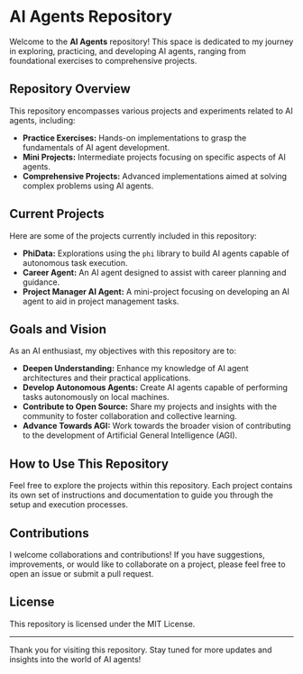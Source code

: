 # AI Agents Repository

Welcome to the **AI Agents** repository! This space is dedicated to my journey in exploring, practicing, and developing AI agents, ranging from foundational exercises to comprehensive projects.

## Repository Overview

This repository encompasses various projects and experiments related to AI agents, including:

- **Practice Exercises:** Hands-on implementations to grasp the fundamentals of AI agent development.
- **Mini Projects:** Intermediate projects focusing on specific aspects of AI agents.
- **Comprehensive Projects:** Advanced implementations aimed at solving complex problems using AI agents.

## Current Projects

Here are some of the projects currently included in this repository:

- **PhiData:** Explorations using the `phi` library to build AI agents capable of autonomous task execution.
- **Career Agent:** An AI agent designed to assist with career planning and guidance.
- **Project Manager AI Agent:** A mini-project focusing on developing an AI agent to aid in project management tasks.

## Goals and Vision

As an AI enthusiast, my objectives with this repository are to:

- **Deepen Understanding:** Enhance my knowledge of AI agent architectures and their practical applications.
- **Develop Autonomous Agents:** Create AI agents capable of performing tasks autonomously on local machines.
- **Contribute to Open Source:** Share my projects and insights with the community to foster collaboration and collective learning.
- **Advance Towards AGI:** Work towards the broader vision of contributing to the development of Artificial General Intelligence (AGI).

## How to Use This Repository

Feel free to explore the projects within this repository. Each project contains its own set of instructions and documentation to guide you through the setup and execution processes.

## Contributions

I welcome collaborations and contributions! If you have suggestions, improvements, or would like to collaborate on a project, please feel free to open an issue or submit a pull request.

## License

This repository is licensed under the MIT License.

---

Thank you for visiting this repository. Stay tuned for more updates and insights into the world of AI agents!

